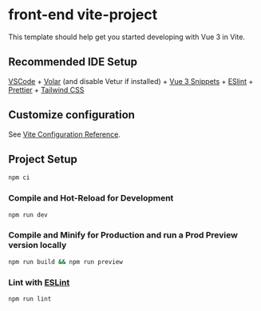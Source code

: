 # front-end vite-project

This template should help get you started developing with Vue 3 in Vite.

## Recommended IDE Setup

[VSCode](https://code.visualstudio.com/) + [Volar](https://marketplace.visualstudio.com/items?itemName=Vue.volar) (and disable Vetur if installed) + [Vue 3 Snippets](https://marketplace.visualstudio.com/items?itemName=hollowtree.vue-snippets) + [ESlint](https://marketplace.visualstudio.com/items?itemName=dbaeumer.vscode-eslint) + [Prettier](https://marketplace.visualstudio.com/items?itemName=esbenp.prettier-vscode) + [Tailwind CSS](https://marketplace.visualstudio.com/items?itemName=bradlc.vscode-tailwindcss)

## Customize configuration

See [Vite Configuration Reference](https://vitejs.dev/config/).

## Project Setup

```sh
npm ci
```

### Compile and Hot-Reload for Development

```sh
npm run dev
```

### Compile and Minify for Production and run a Prod Preview version locally

```sh
npm run build && npm run preview
```

### Lint with [ESLint](https://eslint.org/)

```sh
npm run lint
```
